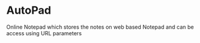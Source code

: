 # AutoPad
Online Notepad which stores the notes on web based Notepad and can be access using URL parameters
